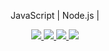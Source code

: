 <p align="center">
   JavaScript | Node.js |
</p>

<p align="center">
  <a
    href="https://web.whatsapp.com/send?phone=+5513996146768" 
    alt="WhatsApp"
    target="blank"
  >
    <img src="https://img.shields.io/badge/-WhatsApp-28A745?style=flat&logo=WhatsApp&logoColor=white" />
  </a>
  <a
    href="mailto:ricardosessafilho@gmial.com" 
    alt="Gmail"
    target="blank"
  >
    <img src="https://img.shields.io/badge/Gmail-D14836?style=flat&logo=gmail&logoColor=white" />
  </a>
  <a
    href="https://www.linkedin.com/in/ricardo-sessa-9b5055a3/" 
    alt="LinkedIn"
    target="blank"
  >
    <img src="https://img.shields.io/badge/-LinkedIn-3755AF?style=flat&logo=Linkedin&logoColor=white" />
  </a>
  <a
    href="https://github.com/RicardoSessa"
    alt="GitHub"
    target="blank"
  >
    <img src="https://img.shields.io/badge/-GitHub-989DAB?style=flat&logo=Github&logoColor=white" />
  </a>
</p>
